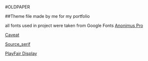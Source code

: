 #OLDPAPER

##Theme file made by me for my portfolio

all fonts used in project were taken from Google Fonts
[Anonimus Pro](https://fonts.google.com/specimen/Anonymous+Pro)

[Caveat](https://fonts.google.com/specimen/Caveat)

[Source_serif](https://fonts.google.com/specimen/Source+Serif+4)

[PlayFair Display](https://fonts.google.com/specimen/Playfair+Display)